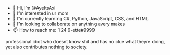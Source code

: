 - 👋 Hi, I’m @AyeItsAxi
- 👀 I’m interested in ur mom
- 🌱 I’m currently learning C#, Python, JavaScript, CSS, and HTML.
- 💞️ I’m looking to collaborate on anything avery makes
- 📫 How to reach me: 1 24 9-ette#9999

professional idiot who doesnt know shit and has no clue what theyre doing, yet
also contributes nothing to society.
